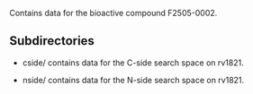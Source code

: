 Contains data for the bioactive compound F2505-0002.

## Subdirectories

- cside/ contains data for the C-side search space on rv1821.

- nside/ contains data for the N-side search space on rv1821.

